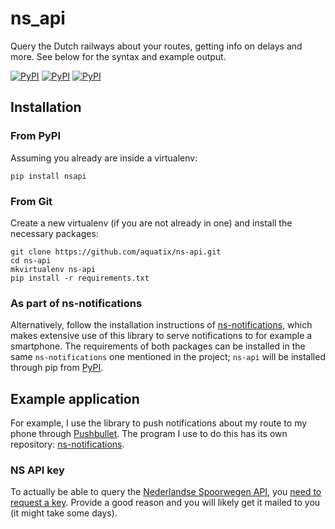 ns_api
======

Query the Dutch railways about your routes, getting info on delays and more. See below for the syntax and example output.

[![PyPI](https://img.shields.io/pypi/v/nsapi.svg)](https://pypi.python.org/pypi/nsapi/)
[![PyPI](https://img.shields.io/pypi/dm/nsapi.svg)](https://pypi.python.org/pypi/nsapi/)
[![PyPI](https://img.shields.io/github/license/aquatix/ns-api.svg)](https://pypi.python.org/pypi/nsapi/)

## Installation

### From PyPI

Assuming you already are inside a virtualenv:

```
pip install nsapi
```


### From Git

Create a new virtualenv (if you are not already in one) and install the necessary packages:

```
git clone https://github.com/aquatix/ns-api.git
cd ns-api
mkvirtualenv ns-api
pip install -r requirements.txt
```


### As part of ns-notifications

Alternatively, follow the installation instructions of [ns-notifications](https://github.com/aquatix/ns-notifications), which makes extensive use of this library to serve notifications to for example a smartphone. The requirements of both packages can be installed in the same `ns-notifications` one mentioned in the project; `ns-api` will be installed through pip from [PyPI](https://pypi.python.org/pypi/nsapi).


## Example application

For example, I use the library to push notifications about my route to my phone through [Pushbullet](http://pushbullet.com). The program I use to do this has its own repository: [ns-notifications](https://github.com/aquatix/ns-notifications).


### NS API key

To actually be able to query the [Nederlandse Spoorwegen API](http://www.ns.nl/api/api), you [need to request a key](https://www.ns.nl/ews-aanvraagformulier/). Provide a good reason and you will likely get it mailed to you (it might take some days).
